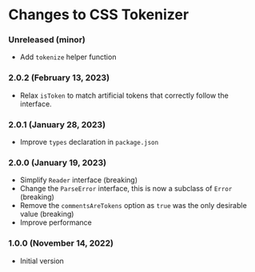 # Changes to CSS Tokenizer

### Unreleased (minor)

- Add `tokenize` helper function

### 2.0.2 (February 13, 2023)

- Relax `isToken` to match artificial tokens that correctly follow the interface.

### 2.0.1 (January 28, 2023)

- Improve `types` declaration in `package.json`

### 2.0.0 (January 19, 2023)

- Simplify `Reader` interface (breaking)
- Change the `ParseError` interface, this is now a subclass of `Error` (breaking)
- Remove the `commentsAreTokens` option as `true` was the only desirable value (breaking)
- Improve performance

### 1.0.0 (November 14, 2022)

- Initial version
